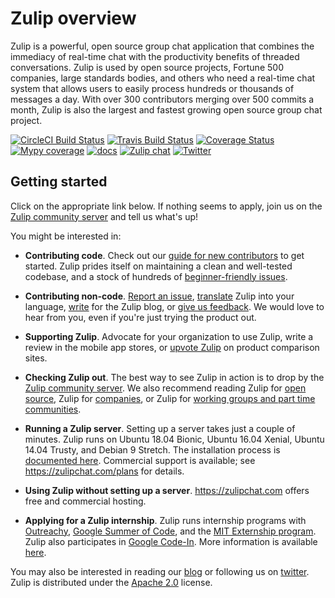 # Zulip overview

Zulip is a powerful, open source group chat application that combines the
immediacy of real-time chat with the productivity benefits of threaded
conversations. Zulip is used by open source projects, Fortune 500 companies,
large standards bodies, and others who need a real-time chat system that
allows users to easily process hundreds or thousands of messages a day. With
over 300 contributors merging over 500 commits a month, Zulip is also the
largest and fastest growing open source group chat project.

[![CircleCI Build Status](https://circleci.com/gh/zulip/zulip.svg?style=svg)](https://circleci.com/gh/zulip/zulip)
[![Travis Build Status](https://travis-ci.org/zulip/zulip.svg?branch=master)](https://travis-ci.org/zulip/zulip)
[![Coverage Status](https://img.shields.io/codecov/c/github/zulip/zulip.svg)](https://codecov.io/gh/zulip/zulip)
[![Mypy coverage](https://img.shields.io/badge/mypy-100%25-green.svg)][mypy-coverage]
[![docs](https://readthedocs.org/projects/zulip/badge/?version=latest)](https://zulip.readthedocs.io/en/latest/)
[![Zulip chat](https://img.shields.io/badge/zulip-join_chat-brightgreen.svg)](https://chat.zulip.org)
[![Twitter](https://img.shields.io/badge/twitter-@zulip-blue.svg?style=flat)](https://twitter.com/zulip)

[mypy-coverage]: https://blog.zulip.org/2016/10/13/static-types-in-python-oh-mypy/

## Getting started

Click on the appropriate link below. If nothing seems to apply,
join us on the
[Zulip community server](https://zulip.readthedocs.io/en/latest/contributing/chat-zulip-org.html)
and tell us what's up!

You might be interested in:

* **Contributing code**. Check out our
  [guide for new contributors](https://zulip.readthedocs.io/en/latest/overview/contributing.html)
  to get started. Zulip prides itself on maintaining a clean and
  well-tested codebase, and a stock of hundreds of
  [beginner-friendly issues][beginner-friendly].

* **Contributing non-code**.
  [Report an issue](https://zulip.readthedocs.io/en/latest/overview/contributing.html#reporting-issue),
  [translate](https://zulip.readthedocs.io/en/latest/translating/translating.html) Zulip
  into your language,
  [write](https://zulip.readthedocs.io/en/latest/overview/contributing.html#zulip-outreach)
  for the Zulip blog, or
  [give us feedback](https://zulip.readthedocs.io/en/latest/overview/contributing.html#user-feedback). We
  would love to hear from you, even if you're just trying the product out.

* **Supporting Zulip**. Advocate for your organization to use Zulip, write a
  review in the mobile app stores, or
  [upvote Zulip](https://zulip.readthedocs.io/en/latest/overview/contributing.html#zulip-outreach) on
  product comparison sites.

* **Checking Zulip out**. The best way to see Zulip in action is to drop by
  the
  [Zulip community server](https://zulip.readthedocs.io/en/latest/contributing/chat-zulip-org.html). We
  also recommend reading Zulip for
  [open source](https://zulipchat.com/for/open-source/), Zulip for
  [companies](https://zulipchat.com/for/companies/), or Zulip for
  [working groups and part time communities](https://zulipchat.com/for/working-groups-and-communities/).

* **Running a Zulip server**. Setting up a server takes just a couple
  of minutes. Zulip runs on Ubuntu 18.04 Bionic, Ubuntu 16.04 Xenial,
  Ubuntu 14.04 Trusty, and Debian 9 Stretch. The installation process is
  [documented here](https://zulip.readthedocs.io/en/stable/production/install.html).
  Commercial support is available; see <https://zulipchat.com/plans>
  for details.

* **Using Zulip without setting up a server**. <https://zulipchat.com> offers
  free and commercial hosting.

* **Applying for a Zulip internship**. Zulip runs internship programs with
  [Outreachy](https://www.outreachy.org/),
  [Google Summer of Code](https://developers.google.com/open-source/gsoc/),
  and the
  [MIT Externship program](https://alum.mit.edu/students/NetworkwithAlumni/ExternshipProgram). Zulip
  also participates in
  [Google Code-In](https://developers.google.com/open-source/gci/). More
  information is available
  [here](https://zulip.readthedocs.io/en/latest/overview/contributing.html#internship-programs).

You may also be interested in reading our [blog](http://blog.zulip.org/) or
following us on [twitter](https://twitter.com/zulip).
Zulip is distributed under the
[Apache 2.0](https://github.com/zulip/zulip/blob/master/LICENSE) license.

[beginner-friendly]: https://github.com/zulip/zulip/issues?q=is%3Aopen+is%3Aissue+label%3A%22good+first+issue%22
